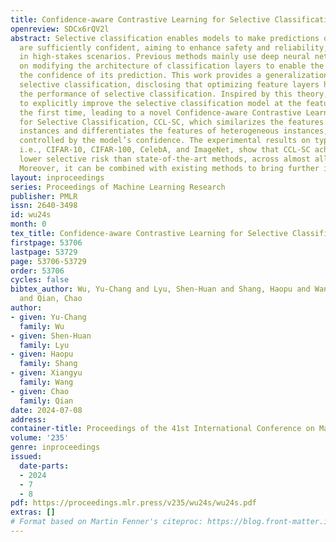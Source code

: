 ```yaml
---
title: Confidence-aware Contrastive Learning for Selective Classification
openreview: SDCx6rQV2l
abstract: Selective classification enables models to make predictions only when they
  are sufficiently confident, aiming to enhance safety and reliability, which is important
  in high-stakes scenarios. Previous methods mainly use deep neural networks and focus
  on modifying the architecture of classification layers to enable the model to estimate
  the confidence of its prediction. This work provides a generalization bound for
  selective classification, disclosing that optimizing feature layers helps improve
  the performance of selective classification. Inspired by this theory, we propose
  to explicitly improve the selective classification model at the feature level for
  the first time, leading to a novel Confidence-aware Contrastive Learning method
  for Selective Classification, CCL-SC, which similarizes the features of homogeneous
  instances and differentiates the features of heterogeneous instances, with the strength
  controlled by the model’s confidence. The experimental results on typical datasets,
  i.e., CIFAR-10, CIFAR-100, CelebA, and ImageNet, show that CCL-SC achieves significantly
  lower selective risk than state-of-the-art methods, across almost all coverage degrees.
  Moreover, it can be combined with existing methods to bring further improvement.
layout: inproceedings
series: Proceedings of Machine Learning Research
publisher: PMLR
issn: 2640-3498
id: wu24s
month: 0
tex_title: Confidence-aware Contrastive Learning for Selective Classification
firstpage: 53706
lastpage: 53729
page: 53706-53729
order: 53706
cycles: false
bibtex_author: Wu, Yu-Chang and Lyu, Shen-Huan and Shang, Haopu and Wang, Xiangyu
  and Qian, Chao
author:
- given: Yu-Chang
  family: Wu
- given: Shen-Huan
  family: Lyu
- given: Haopu
  family: Shang
- given: Xiangyu
  family: Wang
- given: Chao
  family: Qian
date: 2024-07-08
address:
container-title: Proceedings of the 41st International Conference on Machine Learning
volume: '235'
genre: inproceedings
issued:
  date-parts:
  - 2024
  - 7
  - 8
pdf: https://proceedings.mlr.press/v235/wu24s/wu24s.pdf
extras: []
# Format based on Martin Fenner's citeproc: https://blog.front-matter.io/posts/citeproc-yaml-for-bibliographies/
---
```

